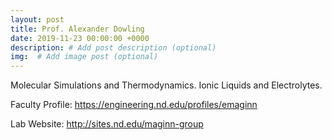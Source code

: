 ```yaml
---
layout: post
title: Prof. Alexander Dowling
date: 2019-11-23 00:00:00 +0000
description: # Add post description (optional)
img:  # Add image post (optional)
---
```


Molecular Simulations and Thermodynamics. Ionic Liquids and Electrolytes. 

Faculty Profile: https://engineering.nd.edu/profiles/emaginn

Lab Website: http://sites.nd.edu/maginn-group
